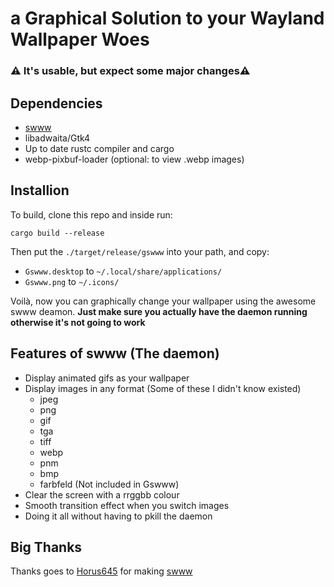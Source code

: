 # a Graphical Solution to your Wayland Wallpaper Woes
### ⚠️ It's usable, but expect some major changes⚠️

## Dependencies
+ [swww](https://github.com/Horus645/swww)
+ libadwaita/Gtk4
+ Up to date rustc compiler and cargo
+ webp-pixbuf-loader (optional: to view .webp images)

## Installion
To build, clone this repo and inside run:
```
cargo build --release
```

Then put the `./target/release/gswww`  into your path,
and copy: 
+ `Gswww.desktop` to `~/.local/share/applications/`
+ `Gswww.png` to `~/.icons/`

Voilà, now you can graphically change your wallpaper using the awesome swww deamon.
**Just make sure you actually have the daemon running otherwise it's not going to work** 

## Features of swww (The daemon)
+ Display animated gifs as your wallpaper
+ Display images in any format (Some of these I didn't know existed)
    + jpeg
    + png
    + gif
    + tga
    + tiff
    + webp
    + pnm
    + bmp
    + farbfeld (Not included in Gswww)
+ Clear the screen with a rrggbb colour
+ Smooth transition effect when you switch images
+ Doing it all without having to pkill the daemon

## Big Thanks
Thanks goes to [Horus645](https://github.com/Horus645) for making [swww](https://github.com/Horus645/swww)


